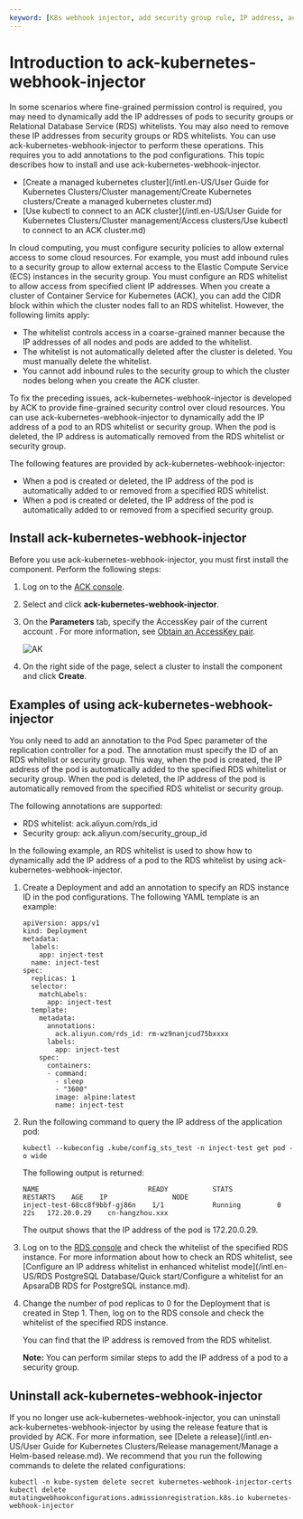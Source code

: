 ```yaml
---
keyword: [K8s webhook injector, add security group rule, IP address, ack-kubernetes-webhook-injector]
---
```


# Introduction to ack-kubernetes-webhook-injector

In some scenarios where fine-grained permission control is required, you may need to dynamically add the IP addresses of pods to security groups or Relational Database Service \(RDS\) whitelists. You may also need to remove these IP addresses from security groups or RDS whitelists. You can use ack-kubernetes-webhook-injector to perform these operations. This requires you to add annotations to the pod configurations. This topic describes how to install and use ack-kubernetes-webhook-injector.

-   [Create a managed kubernetes cluster](/intl.en-US/User Guide for Kubernetes Clusters/Cluster management/Create Kubernetes clusters/Create a managed kubernetes cluster.md)
-   [Use kubectl to connect to an ACK cluster](/intl.en-US/User Guide for Kubernetes Clusters/Cluster management/Access clusters/Use kubectl to connect to an ACK cluster.md)

In cloud computing, you must configure security policies to allow external access to some cloud resources. For example, you must add inbound rules to a security group to allow external access to the Elastic Compute Service \(ECS\) instances in the security group. You must configure an RDS whitelist to allow access from specified client IP addresses. When you create a cluster of Container Service for Kubernetes \(ACK\), you can add the CIDR block within which the cluster nodes fall to an RDS whitelist. However, the following limits apply:

-   The whitelist controls access in a coarse-grained manner because the IP addresses of all nodes and pods are added to the whitelist.
-   The whitelist is not automatically deleted after the cluster is deleted. You must manually delete the whitelist.
-   You cannot add inbound rules to the security group to which the cluster nodes belong when you create the ACK cluster.

To fix the preceding issues, ack-kubernetes-webhook-injector is developed by ACK to provide fine-grained security control over cloud resources. You can use ack-kubernetes-webhook-injector to dynamically add the IP address of a pod to an RDS whitelist or security group. When the pod is deleted, the IP address is automatically removed from the RDS whitelist or security group.

The following features are provided by ack-kubernetes-webhook-injector:

-   When a pod is created or deleted, the IP address of the pod is automatically added to or removed from a specified RDS whitelist.
-   When a pod is created or deleted, the IP address of the pod is automatically added to or removed from a specified security group.

## Install ack-kubernetes-webhook-injector

Before you use ack-kubernetes-webhook-injector, you must first install the component. Perform the following steps:

1.  Log on to the [ACK console](https://cs.console.aliyun.com).

2.  Select and click **ack-kubernetes-webhook-injector**.

3.  On the **Parameters** tab, specify the AccessKey pair of the current account . For more information, see [Obtain an AccessKey pair]().

    ![AK](https://static-aliyun-doc.oss-accelerate.aliyuncs.com/assets/img/en-US/1809767061/p179747.png)

4.  On the right side of the page, select a cluster to install the component and click **Create**.


## Examples of using ack-kubernetes-webhook-injector

You only need to add an annotation to the Pod Spec parameter of the replication controller for a pod. The annotation must specify the ID of an RDS whitelist or security group. This way, when the pod is created, the IP address of the pod is automatically added to the specified RDS whitelist or security group. When the pod is deleted, the IP address of the pod is automatically removed from the specified RDS whitelist or security group.

The following annotations are supported:

-   RDS whitelist: ack.aliyun.com/rds\_id
-   Security group: ack.aliyun.com/security\_group\_id

In the following example, an RDS whitelist is used to show how to dynamically add the IP address of a pod to the RDS whitelist by using ack-kubernetes-webhook-injector.

1.  Create a Deployment and add an annotation to specify an RDS instance ID in the pod configurations. The following YAML template is an example:

    ```
    apiVersion: apps/v1
    kind: Deployment
    metadata:
      labels:
        app: inject-test
      name: inject-test
    spec:
      replicas: 1
      selector:
        matchLabels:
          app: inject-test
      template:
        metadata:
          annotations:
            ack.aliyun.com/rds_id: rm-wz9nanjcud75bxxxx
          labels:
            app: inject-test
        spec:
          containers:
          - command:
            - sleep
            - "3600"
            image: alpine:latest
            name: inject-test
    ```

2.  Run the following command to query the IP address of the application pod:

    ```
    kubectl --kubeconfig .kube/config_sts_test -n inject-test get pod -o wide
    ```

    The following output is returned:

    ```
    NAME                           READY           STATS        RESTARTS    AGE    IP                NODE
    inject-test-68cc8f9bbf-gj86n    1/1            Running         0        22s   172.20.0.29    cn-hangzhou.xxx
    ```

    The output shows that the IP address of the pod is 172.20.0.29.

3.  Log on to the [RDS console](https://rdsnext.console.aliyun.com/?spm=5176.2020520152.nav-right.2.469016ddzrU6KW#/detail/rm-bp12685y16w4zjz9d/security/whiteList?region=cn-hangzhou) and check the whitelist of the specified RDS instance. For more information about how to check an RDS whitelist, see [Configure an IP address whitelist in enhanced whitelist mode](/intl.en-US/RDS PostgreSQL Database/Quick start/Configure a whitelist for an ApsaraDB RDS for PostgreSQL instance.md).

4.  Change the number of pod replicas to 0 for the Deployment that is created in Step 1. Then, log on to the RDS console and check the whitelist of the specified RDS instance.

    You can find that the IP address is removed from the RDS whitelist.

    **Note:** You can perform similar steps to add the IP address of a pod to a security group.


## Uninstall ack-kubernetes-webhook-injector

If you no longer use ack-kubernetes-webhook-injector, you can uninstall ack-kubernetes-webhook-injector by using the release feature that is provided by ACK. For more information, see [Delete a release](/intl.en-US/User Guide for Kubernetes Clusters/Release management/Manage a Helm-based release.md). We recommend that you run the following commands to delete the related configurations:

```
kubectl -n kube-system delete secret kubernetes-webhook-injector-certs
kubectl delete mutatingwebhookconfigurations.admissionregistration.k8s.io kubernetes-webhook-injector
```

